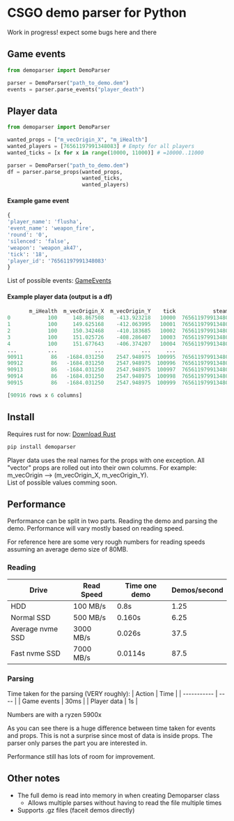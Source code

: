 # CSGO demo parser for Python
Work in progress! expect some bugs here and there

## Game events

```python
from demoparser import DemoParser

parser = DemoParser("path_to_demo.dem")
events = parser.parse_events("player_death")
```
## Player data
```python
from demoparser import DemoParser

wanted_props = ["m_vecOrigin_X", "m_iHealth"]
wanted_players = [76561197991348083] # Empty for all players
wanted_ticks = [x for x in range(10000, 11000)] # =10000..11000

parser = DemoParser("path_to_demo.dem")
df = parser.parse_props(wanted_props,
                        wanted_ticks,
                        wanted_players)
```

#### Example game event
```python
{
'player_name': 'flusha',
'event_name': 'weapon_fire',
'round': '0',
'silenced': 'false',
'weapon': 'weapon_ak47',
'tick': '18',
'player_id': '76561197991348083'
}
```
List of possible events: [GameEvents](https://wiki.alliedmods.net/Counter-Strike:_Global_Offensive_Events)
#### Example player data (output is a df)


```python
       m_iHealth  m_vecOrigin_X  m_vecOrigin_Y    tick            steamid    name
0            100     148.867508    -413.923218   10000  76561197991348083  flusha
1            100     149.625168    -412.063995   10001  76561197991348083  flusha
2            100     150.342468    -410.183685   10002  76561197991348083  flusha
3            100     151.025726    -408.286407   10003  76561197991348083  flusha
4            100     151.677643    -406.374207   10004  76561197991348083  flusha
...          ...            ...            ...     ...                ...     ...
90911         86   -1684.031250    2547.948975  100995  76561197991348083  flusha
90912         86   -1684.031250    2547.948975  100996  76561197991348083  flusha
90913         86   -1684.031250    2547.948975  100997  76561197991348083  flusha
90914         86   -1684.031250    2547.948975  100998  76561197991348083  flusha
90915         86   -1684.031250    2547.948975  100999  76561197991348083  flusha

[90916 rows x 6 columns]
```
## Install
Requires rust for now: [Download Rust](https://www.rust-lang.org/tools/install)
```python
pip install demoparser
```


Player data uses the real names for the props with one exception. All "vector" props are rolled out into their own columns. For example:
m_vecOrigin --> (m_vecOrigin_X, m_vecOrigin_Y).   
List of possible values comming soon.
## Performance

Performance can be split in two parts. Reading the demo and parsing the demo. 
Performance will vary mostly based on reading speed.

For reference here are some very rough numbers for reading speeds assuming an average demo size of 80MB.
### Reading
| Drive            | Read Speed | Time one demo | Demos/second |
| ---------------- | ---------- | ------------- | ------------ |
| HDD              | 100 MB/s   | 0.8s          | 1.25         |
| Normal SSD       | 500 MB/s   | 0.160s        | 6.25         |
| Average nvme SSD | 3000 MB/s  | 0.026s        | 37.5         |
| Fast nvme SSD    | 7000 MB/s  | 0.0114s       | 87.5         |

### Parsing
Time taken for the parsing (VERY roughly):
| Action      | Time |
| ----------- | ---- |
| Game events | 30ms |
| Player data | 1s   |

Numbers are with a ryzen 5900x


As you can see there is a huge difference between time taken for events and props. This is not a surprise since most of data is inside props. The parser only parses the part you are interested in.

Performance still has lots of room for improvement.


## Other notes
- The full demo is read into memory in when creating Demoparser class
    - Allows multiple parses without having to read the file multiple times
- Supports .gz files (faceit demos directly)

